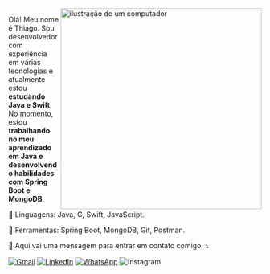 <img src="https://raw.githubusercontent.com/MicaelliMedeiros/micaellimedeiros/master/image/computer-illustration.png" alt="ilustração de um computador" min-width="400px" max-width="400px" width="400px" align="right">

<p align="left"> 
  Olá! Meu nome é Thiago. Sou desenvolvedor com experiência em várias tecnologias e atualmente estou <strong>estudando Java e Swift</strong>.<br>
  No momento, estou <strong>trabalhando no meu aprendizado em Java e desenvolvendo habilidades com Spring Boot e MongoDB</strong>.
</p>

<p align="left">
  🦄 Linguagens: Java, C, Swift, JavaScript.
</p>

<p align="left">
  💼 Ferramentas: Spring Boot, MongoDB, Git, Postman.
</p>

<p align="left">
  💌 Aqui vai uma mensagem para entrar em contato comigo: ⤵️
</p>

<p align="left">
  <a href="mailto:thiago8jesusaraujo@gmail.com" title="Gmail">
  <img src="https://img.shields.io/badge/-Gmail-FF0000?style=flat-square&labelColor=FF0000&logo=gmail&logoColor=white&link=mailto:seuemail@gmail.com" alt="Gmail"/></a>
  <a href="https://www.linkedin.com/in/tiagocomth/" title="LinkedIn">
  <img src="https://img.shields.io/badge/-Linkedin-0e76a8?style=flat-square&logo=Linkedin&logoColor=white&link=https://www.linkedin.com/in/seu-linkedin" alt="LinkedIn"/></a>
  <a href="https://api.whatsapp.com/send?phone=5561991208316" title="WhatsApp">
  <img src="https://img.shields.io/badge/-WhatsApp-25d366?style=flat-square&labelColor=25d366&logo=whatsapp&logoColor=white&link=https://api.whatsapp.com/send?phone=seunumerodetelefone" alt="WhatsApp"/></a>
  <img src="https://img.shields.io/badge/-Instagram-DF0174?style=flat-square&labelColor=DF0174&logo=instagram&logoColor=white&link=https://www.instagram.com/seu-instagram" alt="Instagram"/></a>
</p>
